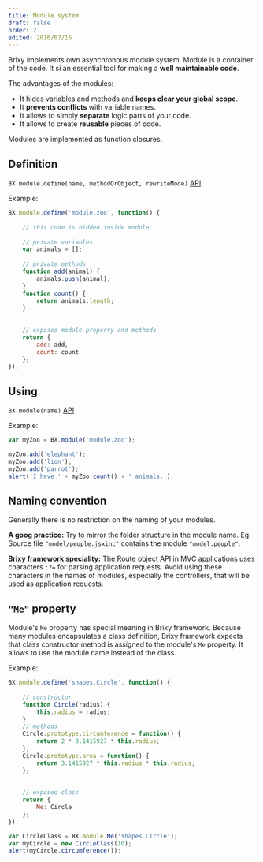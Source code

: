 ```yaml
---
title: Module system
draft: false
order: 2
edited: 2016/07/16
---
```

Brixy implements own asynchronous module system. Module is a container of the code. It si an essential tool for making a **well maintainable code**.

The advantages of the modules:
- It hides variables and methods and **keeps clear your global scope**.
- It **prevents conflicts** with variable names.
- It allows to simply **separate** logic parts of your code.
- It allows to create **reusable** pieces of code.

Modules are implemented as function closures.

## Definition

`BX.module.define(name, methodOrObject, rewriteMode)` [API](API_LINK/BX.module.html#.define)

Example:
```javascript
BX.module.define('module.zoo', function() {
	
	// this code is hidden inside module
	
	// private variables
	var animals = [];
	
	// private methods
	function add(animal) {
		animals.push(animal);
	}
	function count() {
		return animals.length;
	}
	
	
	// exposed module property and methods
	return {
		add: add,
		count: count
	};
});
```

## Using

`BX.module(name)` [API](API_LINK/BX.module.html#.module)

Example:
```javascript
var myZoo = BX.module('module.zoo');

myZoo.add('elephant');
myZoo.add('lion');
myZoo.add('parrot');
alert('I have ' + myZoo.count() + ' animals.');

```

## Naming convention

Generally there is no restriction on the naming of your modules.

**A goog practice:** Try to mirror the folder structure in the module name. Eg. Source file `"model/people.jsxinc"` contains the module `"model.people"`.

**Brixy framework speciality:** The Route object [API](API_LINK/module-_brixy.mvc.Router_-Route.html#.parseRequestString) in MVC applications uses characters `:?=` for parsing application requests. Avoid using these characters in the names of modules, especially the controllers, that will be used as application requests.

## `"Me"` property

Module's `Me` property has special meaning in Brixy framework. Because many modules encapsulates a class definition, Brixy framework expects that class constructor method is assigned to the module's `Me` property. It allows to use the module name instead of the class.

Example:
```javascript
BX.module.define('shapes.Circle', function() {
	
	// constructor
	function Circle(radius) {
		this.radius = radius;
	}
	// methods
	Circle.prototype.circumference = function() {
		return 2 * 3.1415927 * this.radius;
	};
	Circle.prototype.area = function() {
		return 3.1415927 * this.radius * this.radius;
	};
	
	
	// exposed class
	return {
		Me: Circle
	};
});

var CircleClass = BX.module.Me('shapes.Circle');
var myCircle = new CircleClass(10);
alert(myCircle.circumference());
```

